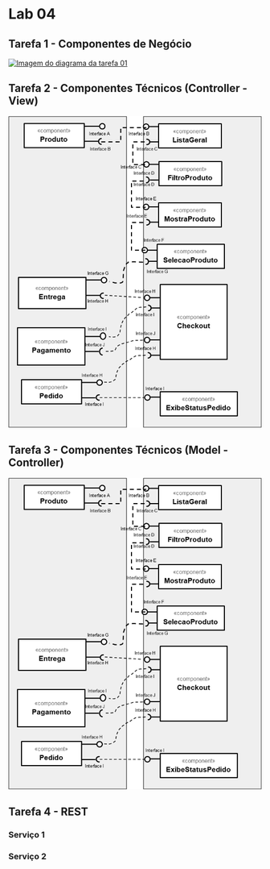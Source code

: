 # Lab 04

## Tarefa 1 - Componentes de Negócio

[![Imagem do diagrama da tarefa 01](images/tarefa01-1.png)](images/tarefa01-1.png)

## Tarefa 2 - Componentes Técnicos (Controller - View)

[![Imagem do diagrama da tarefa 02](images/tarefa02.png)](images/tarefa02.png)

## Tarefa 3 - Componentes Técnicos (Model - Controller)

[![Imagem do diagrama da tarefa 02](images/tarefa02.png)](images/tarefa02.png)

## Tarefa 4 - REST

### Serviço 1


### Serviço 2

